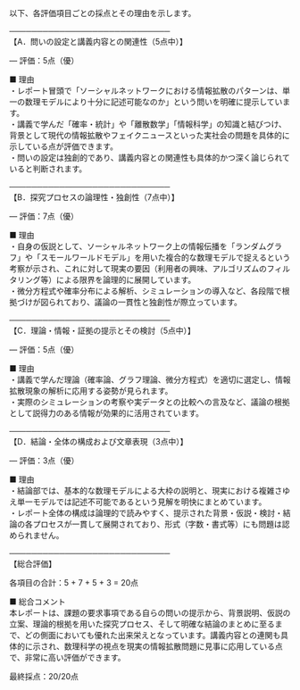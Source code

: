 以下、各評価項目ごとの採点とその理由を示します。

─────────────────────────────  
【A．問いの設定と講義内容との関連性（5点中）】

― 評価：5点（優）

■ 理由  
・レポート冒頭で「ソーシャルネットワークにおける情報拡散のパターンは、単一の数理モデルにより十分に記述可能なのか」という問いを明確に提示しています。  
・講義で学んだ「確率・統計」や「離散数学」「情報科学」の知識と結びつけ、背景として現代の情報拡散やフェイクニュースといった実社会の問題を具体的に示している点が評価できます。  
・問いの設定は独創的であり、講義内容との関連性も具体的かつ深く論じられていると判断されます。

─────────────────────────────  
【B．探究プロセスの論理性・独創性（7点中）】

― 評価：7点（優）

■ 理由  
・自身の仮説として、ソーシャルネットワーク上の情報伝播を「ランダムグラフ」や「スモールワールドモデル」を用いた複合的な数理モデルで捉えるという考察が示され、これに対して現実の要因（利用者の興味、アルゴリズムのフィルタリング等）による限界を論理的に展開しています。  
・微分方程式や確率分布による解析、シミュレーションの導入など、各段階で根拠づけが図られており、議論の一貫性と独創性が際立っています。

─────────────────────────────  
【C．理論・情報・証拠の提示とその検討（5点中）】

― 評価：5点（優）

■ 理由  
・講義で学んだ理論（確率論、グラフ理論、微分方程式）を適切に選定し、情報拡散現象の解析に応用する姿勢が見られます。  
・実際のシミュレーションの考察や実データとの比較への言及など、議論の根拠として説得力のある情報が効果的に活用されています。

─────────────────────────────  
【D．結論・全体の構成および文章表現（3点中）】

― 評価：3点（優）

■ 理由  
・結論部では、基本的な数理モデルによる大枠の説明と、現実における複雑さゆえ単一モデルでは記述不可能であるという見解を明快にまとめています。  
・レポート全体の構成は論理的で読みやすく、提示された背景・仮説・検討・結論の各プロセスが一貫して展開されており、形式（字数・書式等）にも問題は認められません。

─────────────────────────────  
【総合評価】

各項目の合計：5 + 7 + 5 + 3 = 20点

■ 総合コメント  
本レポートは、課題の要求事項である自らの問いの提示から、背景説明、仮説の立案、理論的根拠を用いた探究プロセス、そして明確な結論のまとめに至るまで、どの側面においても優れた出来栄えとなっています。講義内容との連関も具体的に示され、数理科学の視点を現実の情報拡散問題に見事に応用している点で、非常に高い評価ができます。

最終採点：20/20点